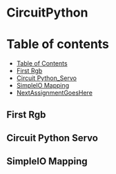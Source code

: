 # CircuitPython
Table of contents
=================
* [Table of Contents](#TableOfContents)
* [First Rgb](#First_Rgb)
* [Circuit Python_Servo](#CircuitPythonServo)
* [SimpleIO Mapping](#SimpleIO_Mapping)
* [NextAssignmentGoesHere](#NextAssignment)

## First Rgb


## Circuit Python Servo


## SimpleIO Mapping
